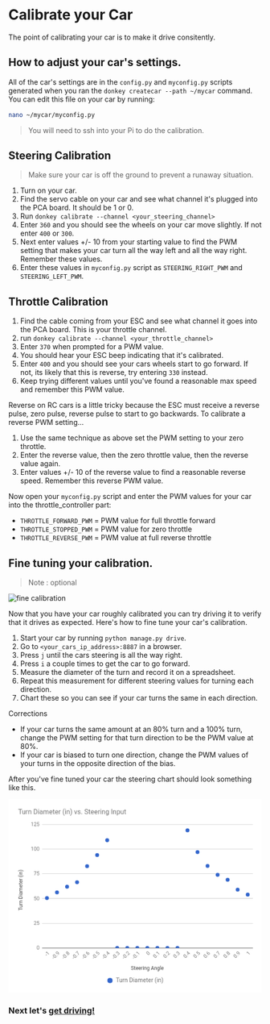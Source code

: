 # Calibrate your Car

The point of calibrating your car is to make it drive consitently.

## How to adjust your car's settings.

All of the car's settings are in the `config.py` and `myconfig.py` scripts generated when
you ran the `donkey createcar --path ~/mycar` command. You can edit
this file on your car by running:
```bash
nano ~/mycar/myconfig.py
```

>You will need to ssh into your Pi to do the calibration.


## Steering Calibration

> Make sure your car is off the ground to prevent a runaway situation.

1. Turn on your car.
2. Find the servo cable on your car and see what channel it's plugged into the
PCA board. It should be 1 or 0.
3. Run `donkey calibrate --channel <your_steering_channel>`
4. Enter `360` and you should see the wheels on your car move slightly. If not
enter `400` or `300`.
5. Next enter values +/- 10 from your starting value to find the PWM setting
that makes your car turn all the way left and all the way right. Remember
these values.
6. Enter these values in `myconfig.py` script as `STEERING_RIGHT_PWM` and
`STEERING_LEFT_PWM`.


## Throttle Calibration

1. Find the cable coming from your ESC and see what channel it goes into the
PCA board. This is your throttle channel.
2. run `donkey calibrate --channel <your_throttle_channel>`
3. Enter `370` when prompted for a PWM value.
4. You should hear your ESC beep indicating that it's calibrated.
5. Enter `400` and you should see your cars wheels start to go forward. If not,
its likely that this is reverse, try entering `330` instead.
6. Keep trying different values until you've found a reasonable max speed and
remember this PWM value.


Reverse on RC cars is a little tricky because the ESC must receive a
reverse pulse, zero pulse, reverse pulse to start to go backwards. To calibrate
a reverse PWM setting...

1. Use the same technique as above set the PWM setting to your zero throttle.
2. Enter the reverse value, then the zero throttle value, then the reverse
value again.
3. Enter values +/- 10 of the reverse value to find a reasonable reverse speed.
Remember this reverse PWM value.


Now open your `myconfig.py` script and enter the PWM values for your car into
the throttle_controller part:

* `THROTTLE_FORWARD_PWM` = PWM value for full throttle forward
* `THROTTLE_STOPPED_PWM` = PWM value for zero throttle
* `THROTTLE_REVERSE_PWM` = PWM value at full reverse throttle




## Fine tuning your calibration.

> Note : optional

![fine calibration](../assets/fine_calibration.gif)

Now that you have your car roughly calibrated you can try driving it to
verify that it drives as expected. Here's how to fine tune your car's calibration.

1. Start your car by running `python manage.py drive`.
2. Go to `<your_cars_ip_address>:8887` in a browser.
3. Press `j` until the cars steering is all the way right.
4. Press `i` a couple times to get the car to go forward.
5. Measure the diameter of the turn and record it on a spreadsheet.
6. Repeat this measurement for different steering values for turning each
direction.
7. Chart these so you can see if your car turns the same in each direction.

Corrections
* If your car turns the same amount at an 80% turn and a 100% turn, change the
PWM setting for that turn direction to be the PWM value at 80%.
* If your car is biased to turn one direction, change the PWM values of your turns
in the opposite direction of the bias.

After you've fine tuned your car the steering chart should look something like
this.

![calibration graph](../assets/calibration_graph.png)

### Next let's [get driving!](/guide/get_driving/)
